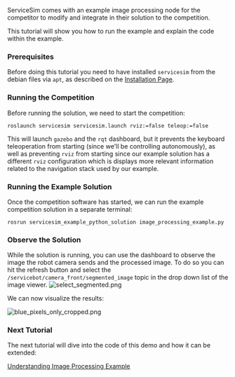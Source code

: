 ServiceSim comes with an example image processing node for the competitor to modify and integrate in their solution to the competition.

This tutorial will show you how to run the example and explain the code within the example.

### Prerequisites

Before doing this tutorial you need to have installed `servicesim` from the debian files via `apt`, as described on the [Installation Page](https://bitbucket.org/osrf/servicesim/wiki/Installation).

### Running the Competition

Before running the solution, we need to start the competition:

    roslaunch servicesim servicesim.launch rviz:=false teleop:=false

This will launch `gazebo` and the `rqt` dashboard, but it prevents the keyboard teleoperation from starting (since we'll be controlling autonomously), as well as preventing `rviz` from starting since our example solution has a different `rviz` configuration which is displays more relevant information related to the navigation stack used by our example.

### Running the Example Solution

Once the competition software has started, we can run the example competition solution in a separate terminal:

    rosrun servicesim_example_python_solution image_processing_example.py

### Observe the Solution

While the solution is running, you can use the dashboard to observe the image the robot camera sends and the processed image. To do so you can hit the refresh button and select the `/servicebot/camera_front/segmented_image` topic in the drop down list of the image viewer.
![select_segmented.png](https://bitbucket.org/repo/gkR8znK/images/2203909894-select_segmented.png)

We can now visualize the results:

![blue_pixels_only_cropped.png](https://bitbucket.org/repo/gkR8znK/images/3803119328-blue_pixels_only_cropped.png)

### Next Tutorial

The next tutorial will dive into the code of this demo and how it can be extended:

[Understanding Image Processing Example](http://wiki.ros.org/servicesim/Tutorials/UnderstandingTheImageProcessingExample)